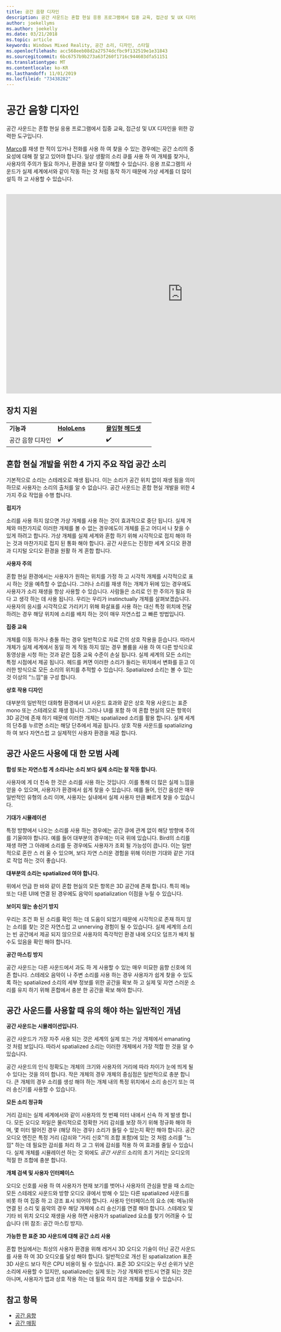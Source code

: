 ```yaml
---
title: 공간 음향 디자인
description: 공간 사운드는 혼합 현실 응용 프로그램에서 집중 교육, 접근성 및 UX 디자인을 위한 강력한 도구입니다.
author: joekellyms
ms.author: joekelly
ms.date: 03/21/2018
ms.topic: article
keywords: Windows Mixed Reality, 공간 소리, 디자인, 스타일
ms.openlocfilehash: acc568eeb08d2a27574dcfbc9f132519e1e31843
ms.sourcegitcommit: 6bc6757b9b273a63f260f1716c944603dfa51151
ms.translationtype: MT
ms.contentlocale: ko-KR
ms.lasthandoff: 11/01/2019
ms.locfileid: "73438282"
---
```

# <a name="spatial-sound-design"></a>공간 음향 디자인

공간 사운드는 혼합 현실 응용 프로그램에서 집중 교육, 접근성 및 UX 디자인을 위한 강력한 도구입니다.

[Marco](https://en.wikipedia.org/wiki/Marco_Polo_(game))를 재생 한 적이 있거나 전화를 사용 하 여 찾을 수 있는 경우에는 공간 소리의 중요성에 대해 잘 알고 있어야 합니다. 일상 생활의 소리 큐를 사용 하 여 개체를 찾거나, 사용자의 주의가 필요 하거나, 환경을 보다 잘 이해할 수 있습니다. 응용 프로그램의 사운드가 실제 세계에서와 같이 작동 하는 것 처럼 동작 하기 때문에 가상 세계를 더 많이 설득 하 고 사용할 수 있습니다.

<br>

<iframe width="940" height="530" src="https://www.youtube.com/embed/aB3TDjYklmo" frameborder="0" allow="accelerometer; autoplay; encrypted-media; gyroscope; picture-in-picture" allowfullscreen></iframe>

## <a name="device-support"></a>장치 지원

<table>
    <colgroup>
    <col width="33%" />
    <col width="33%" />
    <col width="33%" />
    </colgroup>
    <tr>
        <td><strong>기능과</strong></td>
        <td><a href="hololens-hardware-details.md"><strong>HoloLens</strong></a></td>
        <td><a href="immersive-headset-hardware-details.md"><strong>몰입형 헤드셋</strong></a></td>
    </tr>
     <tr>
        <td>공간 음향 디자인</td>
        <td>✔️</td>
        <td>✔️</td>
    </tr>
</table>


## <a name="four-key-things-spatial-sound-does-for-mixed-reality-development"></a>혼합 현실 개발을 위한 4 가지 주요 작업 공간 소리

기본적으로 소리는 스테레오로 재생 됩니다. 이는 소리가 공간 위치 없이 재생 됨을 의미 하므로 사용자는 소리의 출처를 알 수 없습니다. 공간 사운드는 혼합 현실 개발을 위한 4 가지 주요 작업을 수행 합니다.

**접지가**

소리를 사용 하지 않으면 가상 개체를 사용 하는 것이 효과적으로 중단 됩니다. 실제 개체와 마찬가지로 이러한 개체를 볼 수 없는 경우에도이 개체를 듣고 어디서 나 찾을 수 있게 하려고 합니다. 가상 개체를 실제 세계와 혼합 하기 위해 시각적으로 접지 해야 하는 것과 마찬가지로 접지 된 통화 해야 합니다. 공간 사운드는 진정한 세계 오디오 환경과 디지털 오디오 환경을 원활 하 게 혼합 합니다.

**사용자 주의**

혼합 현실 환경에서는 사용자가 원하는 위치를 가정 하 고 시각적 개체를 시각적으로 표시 하는 것을 예측할 수 없습니다. 그러나 소리를 재생 하는 개체가 뒤에 있는 경우에도 사용자가 소리 재생을 항상 사용할 수 있습니다. 사람들은 소리로 인 한 주의가 필요 하다 고 생각 하는 데 사용 됩니다. 우리는 우리가 instinctually 개체를 살펴보겠습니다. 사용자의 응시를 시각적으로 가리키기 위해 화살표를 사용 하는 대신 특정 위치에 전달 하려는 경우 해당 위치에 소리를 배치 하는 것이 매우 자연스럽 고 빠른 방법입니다.

**집중 교육**

개체를 이동 하거나 충돌 하는 경우 일반적으로 자료 간의 상호 작용을 듣습니다. 따라서 개체가 실제 세계에서 동일 하 게 작동 하지 않는 경우 볼륨을 사용 하 여 다른 방식으로 동영상을 시청 하는 것과 같은 집중 교육 수준이 손실 됩니다. 실제 세계의 모든 소리는 특정 시점에서 제공 됩니다. 헤드를 켜면 이러한 소리가 들리는 위치에서 변화를 듣고 이러한 방식으로 모든 소리의 위치를 추적할 수 있습니다. Spatialized 소리는 볼 수 있는 것 이상의 "느낌"을 구성 합니다.

**상호 작용 디자인**

대부분의 일반적인 대화형 환경에서 UI 사운드 효과와 같은 상호 작용 사운드는 표준 mono 또는 스테레오로 재생 됩니다. 그러나 UI를 포함 하 여 혼합 현실의 모든 항목이 3D 공간에 존재 하기 때문에 이러한 개체는 spatialized 소리를 활용 합니다. 실제 세계의 단추를 누르면 소리는 해당 단추에서 제공 됩니다. 상호 작용 사운드를 spatializing 하 여 보다 자연스럽 고 실제적인 사용자 환경을 제공 합니다.

## <a name="best-practices-when-using-spatial-sound"></a>공간 사운드 사용에 대 한 모범 사례

**합성 또는 자연스럽 게 소리나는 소리 보다 실제 소리는 잘 작동 합니다.**

사용자에 게 더 친숙 한 것은 소리를 사용 하는 것입니다 .이를 통해 더 많은 실제 느낌을 얻을 수 있으며, 사용자가 환경에서 쉽게 찾을 수 있습니다. 예를 들어, 인간 음성은 매우 일반적인 유형의 소리 이며, 사용자는 실내에서 실제 사용자 만큼 빠르게 찾을 수 있습니다.

**기대가 시뮬레이션**

특정 방향에서 나오는 소리를 사용 하는 경우에는 공간 큐에 관계 없이 해당 방향에 주의를 기울여야 합니다. 예를 들어 대부분의 경우에는 미국 위에 있습니다. Bird의 소리를 재생 하면 그 아래에 소리를 둔 경우에도 사용자가 조회 될 가능성이 큽니다. 이는 일반적으로 혼란 스 러 울 수 있으며, 보다 자연 스러운 경험을 위해 이러한 기대와 같은 기대로 작업 하는 것이 좋습니다.

**대부분의 소리는 spatialized 여야 합니다.**

위에서 언급 한 바와 같이 혼합 현실의 모든 항목은 3D 공간에 존재 합니다. 특히 메뉴 또는 다른 UI에 연결 된 경우에도 음악이 spatialization 이점을 누릴 수 있습니다.

**보이지 않는 송신기 방지**

우리는 조건 화 된 소리를 확인 하는 데 도움이 되었기 때문에 시각적으로 존재 하지 않는 소리를 찾는 것은 자연스럽 고 unnerving 경험이 될 수 있습니다. 실제 세계의 소리는 빈 공간에서 제공 되지 않으므로 사용자의 즉각적인 환경 내에 오디오 덤프가 배치 될 수도 있음을 확인 해야 합니다.

**공간 마스킹 방지**

공간 사운드는 다른 사운드에서 과도 하 게 사용할 수 있는 매우 미묘한 음향 신호에 의존 합니다. 스테레오 음악이 나 주변 소리를 사용 하는 경우 사용자가 쉽게 찾을 수 있도록 하는 spatialized 소리의 세부 정보를 위한 공간을 확보 하 고 실제 및 자연 스러운 소리를 유지 하기 위해 혼합에서 충분 한 공간을 확보 해야 합니다.

## <a name="general-concepts-to-keep-in-mind-when-using-spatial-sound"></a>공간 사운드를 사용할 때 유의 해야 하는 일반적인 개념

**공간 사운드는 시뮬레이션입니다.**

공간 사운드가 가장 자주 사용 되는 것은 세계의 실제 또는 가상 개체에서 emanating 것 처럼 보입니다. 따라서 spatialized 소리는 이러한 개체에서 가장 적합 한 것을 알 수 있습니다.

공간 사운드의 인식 정확도는 개체의 크기와 사용자의 거리에 따라 차이가 눈에 띄게 될 수 있다는 것을 의미 합니다. 작은 개체의 경우 개체의 중심점은 일반적으로 충분 합니다. 큰 개체의 경우 소리를 생성 해야 하는 개체 내의 특정 위치에서 소리 송신기 또는 여러 송신기를 사용할 수 있습니다.

**모든 소리 정규화**

거리 감쇠는 실제 세계에서와 같이 사용자의 첫 번째 미터 내에서 신속 하 게 발생 합니다. 모든 오디오 파일은 물리적으로 정확한 거리 감쇠를 보장 하기 위해 정규화 해야 하며, 몇 미터 떨어진 경우 (해당 하는 경우) 소리가 들릴 수 있는지 확인 해야 합니다. 공간 오디오 엔진은 특정 거리 (감쇠와 "거리 신호"의 조합 포함)에 있는 것 처럼 소리를 "느낌" 하는 데 필요한 감쇠를 처리 하 고 그 위에 감쇠를 적용 하 여 효과를 줄일 수 있습니다. 실제 개체를 시뮬레이션 하는 것 외에도 *공간 사운드* 소리의 초기 거리는 오디오의 적절 한 조합에 충분 합니다.

**개체 검색 및 사용자 인터페이스**

오디오 신호를 사용 하 여 사용자가 현재 보기를 벗어나 사용자의 관심을 받을 때 소리는 모든 스테레오 사운드와 방향 오디오 큐에서 방해 수 있는 다른 spatialized 사운드를 비롯 하 여 집중 하 고 강조 표시 되어야 합니다. 사용자 인터페이스의 요소 (예: 메뉴)와 연결 된 소리 및 음악의 경우 해당 개체에 소리 송신기를 연결 해야 합니다. 스테레오 및 기타 비 위치 오디오 재생을 사용 하면 사용자가 spatialized 요소를 찾기 어려울 수 있습니다 (위 참조: 공간 마스킹 방지).

**가능한 한 표준 3D 사운드에 대해 공간 소리 사용**

혼합 현실에서는 최상의 사용자 환경을 위해 레거시 3D 오디오 기술이 아닌 공간 사운드를 사용 하 여 3D 오디오를 달성 해야 합니다. 일반적으로 개선 된 spatialization 표준 3D 사운드 보다 작은 CPU 비용이 될 수 있습니다. 표준 3D 오디오는 우선 순위가 낮은 소리에 사용할 수 있지만, spatialized는 실제 또는 가상 개체와 반드시 연결 되는 것은 아니며, 사용자가 앱과 상호 작용 하는 데 필요 하지 않은 개체를 찾을 수 있습니다.

## <a name="see-also"></a>참고 항목
* [공간 음향](spatial-sound.md)
* [공간 매핑](spatial-mapping.md)
